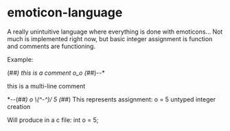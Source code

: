 # emoticon-language

A really unintuitive language where everything is done with emoticons...
Not much is implemented right now, but basic integer assignment is function and comments are functioning.

Example:

(#_#) this is a comment  o_o
(#_#)--*

  this is a multi-line comment

*--(#_#) 
o \\(^-^)/ 5   (#_#) This represents assignment: o = 5  untyped integer creation 

Will produce in a c file:
int o = 5;

